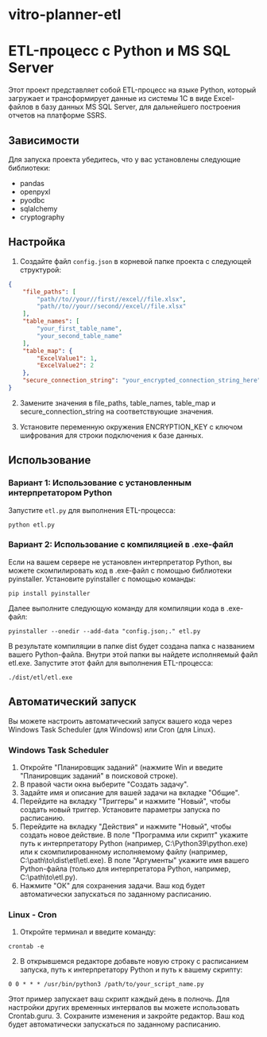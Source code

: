 # vitro-planner-etl

# ETL-процесс с Python и MS SQL Server

Этот проект представляет собой ETL-процесс на языке Python, который загружает и трансформирует данные из системы 1C в виде Excel-файлов в базу данных MS SQL Server, для дальнейшего построения отчетов на платформе SSRS.

## Зависимости

Для запуска проекта убедитесь, что у вас установлены следующие библиотеки:

- pandas
- openpyxl
- pyodbc
- sqlalchemy
- cryptography

## Настройка

1. Создайте файл `config.json` в корневой папке проекта с следующей структурой:

```json
{
    "file_paths": [
        "path//to//your//first//excel//file.xlsx",
        "path//to//your//second//excel//file.xlsx"
    ],
    "table_names": [
        "your_first_table_name",
        "your_second_table_name"
    ],
    "table_map": {
        "ExcelValue1": 1,
        "ExcelValue2": 2
    },
    "secure_connection_string": "your_encrypted_connection_string_here"
}
```
2. Замените значения в file_paths, table_names, table_map и secure_connection_string на соответствующие значения.

3. Установите переменную окружения ENCRYPTION_KEY с ключом шифрования для строки подключения к базе данных.

## Использование
### Вариант 1: Использование с установленным интерпретатором Python

Запустите `etl.py` для выполнения ETL-процесса:

```
python etl.py
```

### Вариант 2: Использование с компиляцией в .exe-файл
Если на вашем сервере не установлен интерпретатор Python, вы можете скомпилировать код в .exe-файл с помощью библиотеки pyinstaller. 
Установите pyinstaller с помощью команды:

```
pip install pyinstaller
```
Далее выполните следующую команду для компиляции кода в .exe-файл:

```
pyinstaller --onedir --add-data "config.json;." etl.py
```
В результате компиляции в папке dist будет создана папка с названием вашего Python-файла. 
Внутри этой папки вы найдете исполняемый файл etl.exe. Запустите этот файл для выполнения ETL-процесса:

```
./dist/etl/etl.exe
```

## Автоматический запуск
Вы можете настроить автоматический запуск вашего кода через Windows Task Scheduler (для Windows) или Cron (для Linux).

### Windows Task Scheduler
1. Откройте "Планировщик заданий" (нажмите Win и введите "Планировщик заданий" в поисковой строке).
2. В правой части окна выберите "Создать задачу".
3. Задайте имя и описание для вашей задачи на вкладке "Общие".
4. Перейдите на вкладку "Триггеры" и нажмите "Новый", чтобы создать новый триггер. Установите параметры запуска по расписанию.
5. Перейдите на вкладку "Действия" и нажмите "Новый", чтобы создать новое действие. В поле "Программа или скрипт" укажите путь к интерпретатору Python (например, C:\Python39\python.exe) или к скомпилированному исполняемому файлу (например, C:\path\to\dist\etl\etl.exe). В поле "Аргументы" укажите имя вашего Python-файла (только для интерпретатора Python, например, C:\path\to\etl.py).
6. Нажмите "ОК" для сохранения задачи. Ваш код будет автоматически запускаться по заданному расписанию.

### Linux - Cron
1. Откройте терминал и введите команду:
```
crontab -e
```
2. В открывшемся редакторе добавьте новую строку с расписанием запуска, путь к интерпретатору Python и путь к вашему скрипту:
```
0 0 * * * /usr/bin/python3 /path/to/your_script_name.py
```
Этот пример запускает ваш скрипт каждый день в полночь. Для настройки других временных интервалов вы можете использовать Crontab.guru.
3. Сохраните изменения и закройте редактор. Ваш код будет автоматически запускаться по заданному расписанию.